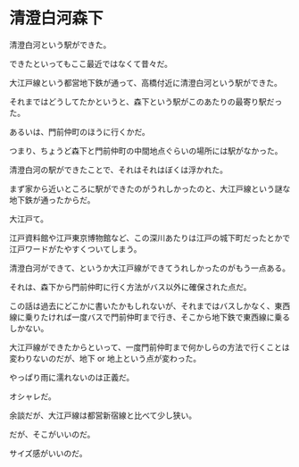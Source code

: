 # 清澄白河森下

清澄白河という駅ができた。

できたといってもここ最近ではなくて昔々だ。

大江戸線という都営地下鉄が通って、高橋付近に清澄白河という駅ができた。

それまではどうしてたかというと、森下という駅がこのあたりの最寄り駅だった。

あるいは、門前仲町のほうに行くかだ。

つまり、ちょうど森下と門前仲町の中間地点ぐらいの場所には駅がなかった。

清澄白河の駅ができたことで、それはそれはぼくは浮かれた。

まず家から近いところに駅ができたのがうれしかったのと、大江戸線という謎な地下鉄が通ったからだ。

大江戸て。

江戸資料館や江戸東京博物館など、この深川あたりは江戸の城下町だったとかで江戸ワードがたやすくついてしまう。

清澄白河ができて、というか大江戸線ができてうれしかったのがもう一点ある。

それは、森下から門前仲町に行く方法がバス以外に確保された点だ。

この話は過去にどこかに書いたかもしれないが、それまではバスしかなく、東西線に乗りたければ一度バスで門前仲町まで行き、そこから地下鉄で東西線に乗るしかない。

大江戸線ができたからといって、一度門前仲町まで何かしらの方法で行くことは変わりないのだが、地下 or 地上という点が変わった。

やっぱり雨に濡れないのは正義だ。

オシャレだ。

余談だが、大江戸線は都営新宿線と比べて少し狭い。

だが、そこがいいのだ。

サイズ感がいいのだ。
